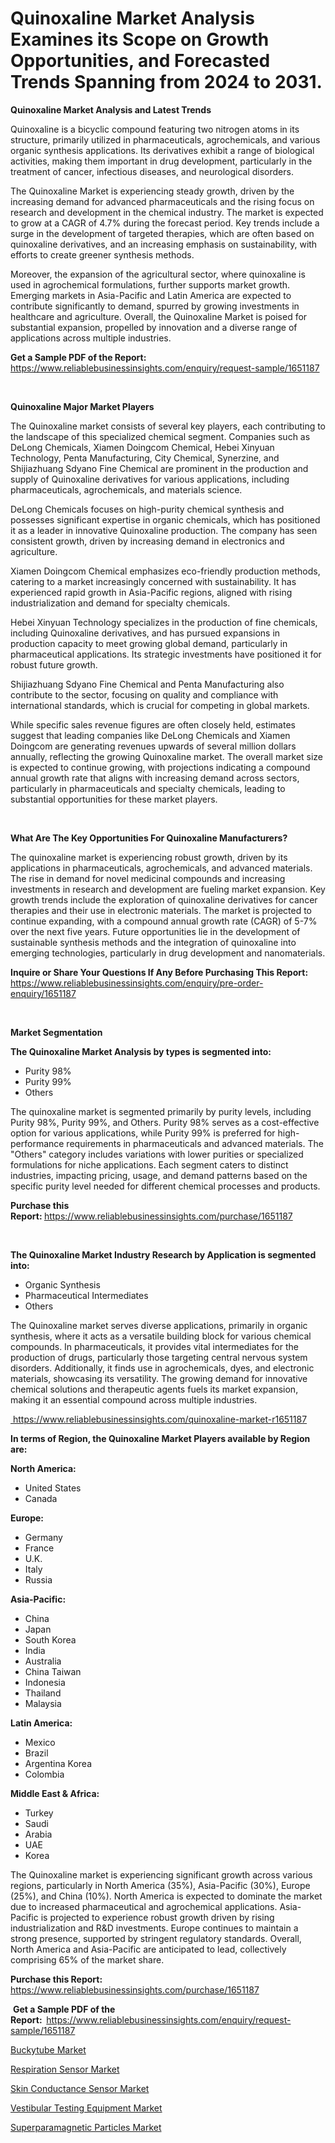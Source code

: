 <p><h1>Quinoxaline Market Analysis Examines its Scope on Growth Opportunities, and Forecasted Trends Spanning from 2024 to 2031.</h1></p><p><strong>Quinoxaline Market Analysis and Latest Trends</strong></p>
<p><p>Quinoxaline is a bicyclic compound featuring two nitrogen atoms in its structure, primarily utilized in pharmaceuticals, agrochemicals, and various organic synthesis applications. Its derivatives exhibit a range of biological activities, making them important in drug development, particularly in the treatment of cancer, infectious diseases, and neurological disorders. </p><p>The Quinoxaline Market is experiencing steady growth, driven by the increasing demand for advanced pharmaceuticals and the rising focus on research and development in the chemical industry. The market is expected to grow at a CAGR of 4.7% during the forecast period. Key trends include a surge in the development of targeted therapies, which are often based on quinoxaline derivatives, and an increasing emphasis on sustainability, with efforts to create greener synthesis methods. </p><p>Moreover, the expansion of the agricultural sector, where quinoxaline is used in agrochemical formulations, further supports market growth. Emerging markets in Asia-Pacific and Latin America are expected to contribute significantly to demand, spurred by growing investments in healthcare and agriculture. Overall, the Quinoxaline Market is poised for substantial expansion, propelled by innovation and a diverse range of applications across multiple industries.</p></p>
<p><strong>Get a Sample PDF of the Report:&nbsp;</strong> <a href="https://www.reliablebusinessinsights.com/enquiry/request-sample/1651187?utm_campaign=1091&utm_medium=2&utm_source=Github&utm_content=ia&utm_term=08112024&utm_id=quinoxaline">https://www.reliablebusinessinsights.com/enquiry/request-sample/1651187</a></p>
<p>&nbsp;</p>
<p><strong>Quinoxaline Major Market Players</strong></p>
<p><p>The Quinoxaline market consists of several key players, each contributing to the landscape of this specialized chemical segment. Companies such as DeLong Chemicals, Xiamen Doingcom Chemical, Hebei Xinyuan Technology, Penta Manufacturing, City Chemical, Synerzine, and Shijiazhuang Sdyano Fine Chemical are prominent in the production and supply of Quinoxaline derivatives for various applications, including pharmaceuticals, agrochemicals, and materials science.</p><p>DeLong Chemicals focuses on high-purity chemical synthesis and possesses significant expertise in organic chemicals, which has positioned it as a leader in innovative Quinoxaline production. The company has seen consistent growth, driven by increasing demand in electronics and agriculture.</p><p>Xiamen Doingcom Chemical emphasizes eco-friendly production methods, catering to a market increasingly concerned with sustainability. It has experienced rapid growth in Asia-Pacific regions, aligned with rising industrialization and demand for specialty chemicals.</p><p>Hebei Xinyuan Technology specializes in the production of fine chemicals, including Quinoxaline derivatives, and has pursued expansions in production capacity to meet growing global demand, particularly in pharmaceutical applications. Its strategic investments have positioned it for robust future growth.</p><p>Shijiazhuang Sdyano Fine Chemical and Penta Manufacturing also contribute to the sector, focusing on quality and compliance with international standards, which is crucial for competing in global markets.</p><p>While specific sales revenue figures are often closely held, estimates suggest that leading companies like DeLong Chemicals and Xiamen Doingcom are generating revenues upwards of several million dollars annually, reflecting the growing Quinoxaline market. The overall market size is expected to continue growing, with projections indicating a compound annual growth rate that aligns with increasing demand across sectors, particularly in pharmaceuticals and specialty chemicals, leading to substantial opportunities for these market players.</p></p>
<p>&nbsp;</p>
<p><strong>What Are The Key Opportunities For Quinoxaline Manufacturers?</strong></p>
<p><p>The quinoxaline market is experiencing robust growth, driven by its applications in pharmaceuticals, agrochemicals, and advanced materials. The rise in demand for novel medicinal compounds and increasing investments in research and development are fueling market expansion. Key growth trends include the exploration of quinoxaline derivatives for cancer therapies and their use in electronic materials. The market is projected to continue expanding, with a compound annual growth rate (CAGR) of 5-7% over the next five years. Future opportunities lie in the development of sustainable synthesis methods and the integration of quinoxaline into emerging technologies, particularly in drug development and nanomaterials.</p></p>
<p><strong>Inquire or Share Your Questions If Any Before Purchasing This Report:</strong> <a href="https://www.reliablebusinessinsights.com/enquiry/pre-order-enquiry/1651187?utm_campaign=1091&utm_medium=2&utm_source=Github&utm_content=ia&utm_term=08112024&utm_id=quinoxaline">https://www.reliablebusinessinsights.com/enquiry/pre-order-enquiry/1651187</a></p>
<p>&nbsp;</p>
<p><strong>Market Segmentation</strong></p>
<p><strong>The Quinoxaline Market Analysis by types is segmented into:</strong></p>
<p><ul><li>Purity 98%</li><li>Purity 99%</li><li>Others</li></ul></p>
<p><p>The quinoxaline market is segmented primarily by purity levels, including Purity 98%, Purity 99%, and Others. Purity 98% serves as a cost-effective option for various applications, while Purity 99% is preferred for high-performance requirements in pharmaceuticals and advanced materials. The "Others" category includes variations with lower purities or specialized formulations for niche applications. Each segment caters to distinct industries, impacting pricing, usage, and demand patterns based on the specific purity level needed for different chemical processes and products.</p></p>
<p><strong>Purchase this Report:&nbsp;</strong><a href="https://www.reliablebusinessinsights.com/purchase/1651187?utm_campaign=1091&utm_medium=2&utm_source=Github&utm_content=ia&utm_term=08112024&utm_id=quinoxaline">https://www.reliablebusinessinsights.com/purchase/1651187</a></p>
<p>&nbsp;</p>
<p><strong>The Quinoxaline Market Industry Research by Application is segmented into:</strong></p>
<p><ul><li>Organic Synthesis</li><li>Pharmaceutical Intermediates</li><li>Others</li></ul></p>
<p><p>The Quinoxaline market serves diverse applications, primarily in organic synthesis, where it acts as a versatile building block for various chemical compounds. In pharmaceuticals, it provides vital intermediates for the production of drugs, particularly those targeting central nervous system disorders. Additionally, it finds use in agrochemicals, dyes, and electronic materials, showcasing its versatility. The growing demand for innovative chemical solutions and therapeutic agents fuels its market expansion, making it an essential compound across multiple industries.</p></p>
<p><a href="https://www.reliablebusinessinsights.com/quinoxaline-market-r1651187?utm_campaign=1091&utm_medium=2&utm_source=Github&utm_content=ia&utm_term=08112024&utm_id=quinoxaline">&nbsp;https://www.reliablebusinessinsights.com/quinoxaline-market-r1651187</a></p>
<p><strong>In terms of Region, the Quinoxaline Market Players available by Region are:</strong></p>
<p>
    <p> <strong> North America: </strong>
        <ul>
            <li>United States</li>
            <li>Canada</li>
        </ul>
        </p> 
    <p> <strong> Europe: </strong>
        <ul>
            <li>Germany</li>
            <li>France</li>
            <li>U.K.</li>
            <li>Italy</li>
            <li>Russia</li>
        </ul>
        </p> 
    <p> <strong> Asia-Pacific: </strong>
        <ul>
            <li>China</li>
            <li>Japan</li>
            <li>South Korea</li>
            <li>India</li>
            <li>Australia</li>
            <li>China Taiwan</li>
            <li>Indonesia</li>
            <li>Thailand</li>
            <li>Malaysia</li>
        </ul>
        </p> 
    <p> <strong> Latin America: </strong>
        <ul>
            <li>Mexico</li>
            <li>Brazil</li>
            <li>Argentina Korea</li>
            <li>Colombia</li>
        </ul>
        </p> 
    <p> <strong> Middle East & Africa: </strong>
        <ul>
            <li>Turkey</li>
            <li>Saudi</li>
            <li>Arabia</li>
            <li>UAE</li>
            <li>Korea</li>
        </ul>
    </p>
    </p>
<p><p>The Quinoxaline market is experiencing significant growth across various regions, particularly in North America (35%), Asia-Pacific (30%), Europe (25%), and China (10%). North America is expected to dominate the market due to increased pharmaceutical and agrochemical applications. Asia-Pacific is projected to experience robust growth driven by rising industrialization and R&D investments. Europe continues to maintain a strong presence, supported by stringent regulatory standards. Overall, North America and Asia-Pacific are anticipated to lead, collectively comprising 65% of the market share.</p></p>
<p><strong>Purchase this Report: </strong><a href="https://www.reliablebusinessinsights.com/purchase/1651187?utm_campaign=1091&utm_medium=2&utm_source=Github&utm_content=ia&utm_term=08112024&utm_id=quinoxaline">https://www.reliablebusinessinsights.com/purchase/1651187</a></p>
<p>&nbsp;<strong>Get a Sample PDF of the Report:&nbsp;&nbsp;</strong><a href="https://www.reliablebusinessinsights.com/enquiry/request-sample/1651187?utm_campaign=1091&utm_medium=2&utm_source=Github&utm_content=ia&utm_term=08112024&utm_id=quinoxaline">https://www.reliablebusinessinsights.com/enquiry/request-sample/1651187</a></p>
<p><strong></strong></p>
<p><p><a href="https://github.com/maniehilp9ib/Market-Research-Report-List-1/blob/main/buckytube-market.md?utm_campaign=1091&utm_medium=2&utm_source=Github&utm_content=ia&utm_term=08112024&utm_id=quinoxaline">Buckytube Market</a></p><p><a href="https://issuu.com/reportprime-2/docs/respiration-sensor-market-size-2030_57e58bb315e2b1?utm_campaign=1091&utm_medium=2&utm_source=Github&utm_content=ia&utm_term=08112024&utm_id=quinoxaline">Respiration Sensor Market</a></p><p><a href="https://issuu.com/reportprime-2/docs/skin-conductance-sensor-market-size_e788589a65eb3f?utm_campaign=1091&utm_medium=2&utm_source=Github&utm_content=ia&utm_term=08112024&utm_id=quinoxaline">Skin Conductance Sensor Market</a></p><p><a href="https://issuu.com/reportprime-2/docs/vestibular-testing-equipment-market_56551a2c9f4eb6?utm_campaign=1091&utm_medium=2&utm_source=Github&utm_content=ia&utm_term=08112024&utm_id=quinoxaline">Vestibular Testing Equipment Market</a></p><p><a href="https://github.com/burdgexaraeqn/Market-Research-Report-List-1/blob/main/superparamagnetic-particles-market.md?utm_campaign=1091&utm_medium=2&utm_source=Github&utm_content=ia&utm_term=08112024&utm_id=quinoxaline">Superparamagnetic Particles Market</a></p></p>